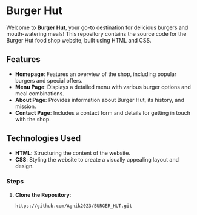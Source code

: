 # Burger Hut

Welcome to **Burger Hut**, your go-to destination for delicious burgers and mouth-watering meals! This repository contains the source code for the Burger Hut food shop website, built using HTML and CSS.

## Features

- **Homepage**: Features an overview of the shop, including popular burgers and special offers.
- **Menu Page**: Displays a detailed menu with various burger options and meal combinations.
- **About Page**: Provides information about Burger Hut, its history, and mission.
- **Contact Page**: Includes a contact form and details for getting in touch with the shop.

## Technologies Used

- **HTML**: Structuring the content of the website.
- **CSS**: Styling the website to create a visually appealing layout and design.


### Steps

1. **Clone the Repository**:
   ```bash
   https://github.com/Agnik2023/BURGER_HUT.git
